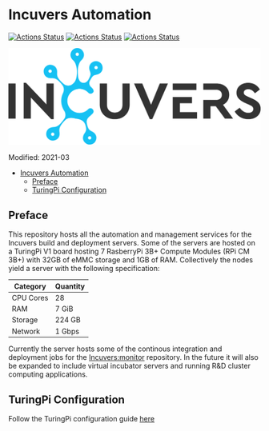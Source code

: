 # Incuvers Automation
[![Actions Status](https://github.com/Incuvers/microk3s/workflows/yamllint/badge.svg)](https://github.com/Incuvers/microk3s/actions?query=workflow%3Ayamllint) [![Actions Status](https://github.com/Incuvers/microk3s/workflows/ansible/badge.svg)](https://github.com/Incuvers/microk3s/actions?query=workflow%ansible) [![Actions Status](https://github.com/Incuvers/microk3s/workflows/shellcheck/badge.svg)](https://github.com/Incuvers/microk3s/actions?query=workflow%3Ashellcheck)

![img](/docs/img/Incuvers-black.png)

Modified: 2021-03

- [Incuvers Automation](#incuvers-automation)
  - [Preface](#preface)
  - [TuringPi Configuration](#turingpi-configuration)

## Preface
This repository hosts all the automation and management services for the Incuvers build and deployment servers. Some of the servers are hosted on a TuringPi V1 board hosting 7 RasberryPi 3B+ Compute Modules (RPi CM 3B+) with 32GB of eMMC storage and 1GB of RAM. Collectively the nodes yield a server with the following specification:

| Category  |Quantity|
|-----------|--------|
| CPU Cores | 28     |
| RAM       | 7 GiB  |
| Storage   | 224 GB |
| Network   | 1 Gbps |

Currently the server hosts some of the continous integration and deployment jobs for the [Incuvers:monitor](https://github.com/Incuvers/monitor) repository. In the future it will also be expanded to include virtual incubator servers and running R&D cluster computing applications.

## TuringPi Configuration

Follow the TuringPi configuration guide [here](/docs/)